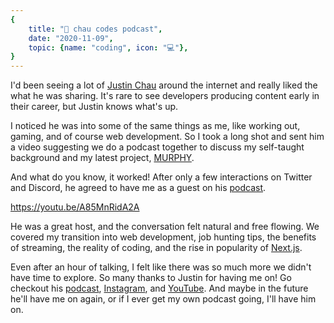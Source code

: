 ```yaml
---
{
    title: "🎤 chau codes podcast",
    date: "2020-11-09",
    topic: {name: "coding", icon: "💻"},
}
---
```


I'd been seeing a lot of [Justin Chau][twitter] around the internet and really liked the what he was sharing. It's rare to see developers producing content early in their career, but Justin knows what's up.

I noticed he was into some of the same things as me, like working out, gaming, and of course web development. So I took a long shot and sent him a video suggesting we do a podcast together to discuss my self-taught background and my latest project, [MURPHY][murphy].

And what do you know, it worked! After only a few interactions on Twitter and Discord, he agreed to have me as a guest on his [podcast][episode].

https://youtu.be/A85MnRidA2A

He was a great host, and the conversation felt natural and free flowing. We covered my transition into web development, job hunting tips, the benefits of streaming, the reality of coding, and the rise in popularity of [Next.js][next].

Even after an hour of talking, I felt like there was so much more we didn't have time to explore. So many thanks to Justin for having me on! Go checkout his [podcast][podcast], [Instagram][instagram], and [YouTube][youtube]. And maybe in the future he'll have me on again, or if I ever get my own podcast going, I'll have him on.

[murphy]: https://play.google.com/store/apps/details?id=com.bradgarropy.murphy.twa
[instagram]: https://instagram.com/chau_codes
[youtube]: https://youtube.com/channel/UCBCMR6JnwHua6NfN5UhAsfg
[next]: https://nextjs.org
[podcast]: https://anchor.fm/justinchau
[twitter]: https://twitter.com/Chau_codes
[episode]: https://anchor.fm/justinchau/episodes/18-this-dev--Brad-Garropy---Self-Taught--New-Technologies-and-Side-Projects-em8785

